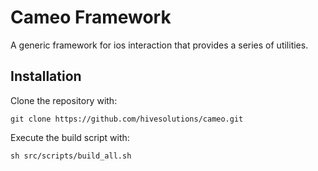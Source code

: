 # Cameo Framework

A generic framework for ios interaction that provides a series of utilities.

## Installation

Clone the repository with:

    git clone https://github.com/hivesolutions/cameo.git

Execute the build script with:

    sh src/scripts/build_all.sh
